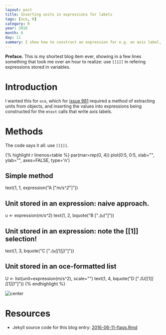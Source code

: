 ```yaml
---
layout: post
title: Inserting units in expressions for labels
tags: [oce, R]
category: R
year: 2016
month: 6
day: 11
summary: I show how to construct an expression for e.g. an axis label, if the unit is stored in a variable.
---
```


**Preface.** This is my shortest blog item ever, showing in a few lines something that took me over an hour to realize: use `[[1]]` in refering expressions stored in variables.


# Introduction

I wanted this for `oce`, which for [issue 981](https://github.com/dankelley/oce/issues/981) required a method of extracting units from objects, and inserting the values into expressions being constructed for the `mtext` calls that write axis labels.

# Methods

The code says it all: use `[[1]]`.


{% highlight r linenos=table %}
par(mar=rep(0, 4))
plot(0:5, 0:5, xlab="", ylab="", axes=FALSE, type='n')

## Simple method
text(1, 1, expression("A ["*m/s^2*"]"))

## Unit stored in an expression: naive approach.
u <- expression(m/s^2)
text(1, 2, bquote("B ["*.(u)*"]"))

## Unit stored in an expression: note the [[1]] selection!
text(1, 3, bquote("C ["*.(u[[1]])*"]"))

## Unit stored in an oce-formatted list
U <- list(unit=expression(m/s^2), scale="")
text(1, 4, bquote("D ["*.(U[[1]][[1]])*"]"))
{% endhighlight %}

![center](http://dankelley.github.io/figs/2016-06-11-unit-expressions/unnamed-chunk-1-1.png)


# Resources

* Jekyll source code for this blog entry: [2016-06-11-flags.Rmd](https://raw.github.com/dankelley/dankelley.github.io/master/assets/2016-06-11-flags.Rmd)



